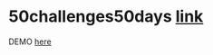 # 50challenges50days [link](https://50projects50days.com)
DEMO [here](https://day-01.d1ywqmf9uc65q9.amplifyapp.com/)
